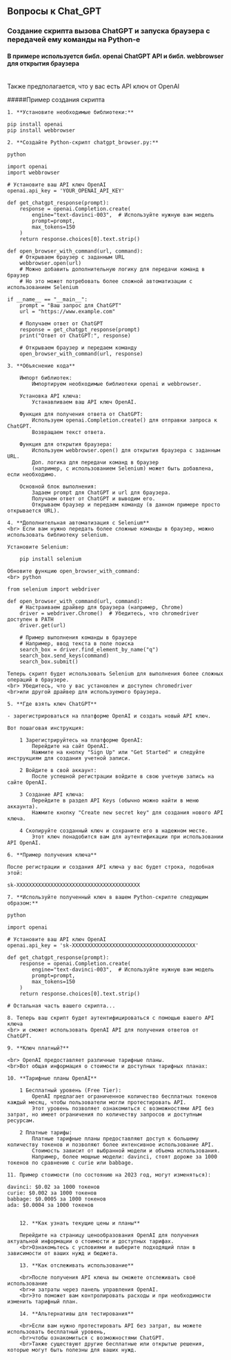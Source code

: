 ## Вопросы к Chat_GPT 

### Создание скрипта вызова ChatGPT и запуска браузера с передачей ему команды на Python-е

#### В примере используется библ. openai ChatGPT API и библ. webbrowser для открытия браузера
<br> Также предполагается, что у вас есть API ключ от OpenAI

#####Пример создания скрипта

    1. **Установите необходимые библиотеки:**
```
pip install openai
pip install webbrowser
```
    2. **Создайте Python-скрипт chatgpt_browser.py:**
```
python

import openai
import webbrowser

# Установите ваш API ключ OpenAI
openai.api_key = 'YOUR_OPENAI_API_KEY'

def get_chatgpt_response(prompt):
    response = openai.Completion.create(
        engine="text-davinci-003",  # Используйте нужную вам модель
        prompt=prompt,
        max_tokens=150
    )
    return response.choices[0].text.strip()

def open_browser_with_command(url, command):
    # Открываем браузер с заданным URL
    webbrowser.open(url)
    # Можно добавить дополнительную логику для передачи команд в браузер
    # Но это может потребовать более сложной автоматизации с использованием Selenium

if __name__ == "__main__":
    prompt = "Ваш запрос для ChatGPT"
    url = "https://www.example.com"

    # Получаем ответ от ChatGPT
    response = get_chatgpt_response(prompt)
    print("Ответ от ChatGPT:", response)

    # Открываем браузер и передаем команду
    open_browser_with_command(url, response)
```

    3. **Объяснение кода**
```
    Импорт библиотек: 
        Импортируем необходимые библиотеки openai и webbrowser.

    Установка API ключа:
        Устанавливаем ваш API ключ OpenAI.

    Функция для получения ответа от ChatGPT:
        Используем openai.Completion.create() для отправки запроса к ChatGPT.
        Возвращаем текст ответа.

    Функция для открытия браузера:
        Используем webbrowser.open() для открытия браузера с заданным URL.
        Доп. логика для передачи команд в браузер 
        (например, с использованием Selenium) может быть добавлена, если необходимо.

    Основной блок выполнения:
        Задаем prompt для ChatGPT и url для браузера.
        Получаем ответ от ChatGPT и выводим его.
        Открываем браузер и передаем команду (в данном примере просто открывается URL).
```

    4. **Дополнительная автоматизация с Selenium**
    <br> Если вам нужно передать более сложные команды в браузер, можно использовать библиотеку selenium.

    Установите Selenium:
```
    pip install selenium
```

    Обновите функцию open_browser_with_command:
    <br> python
```
from selenium import webdriver

def open_browser_with_command(url, command):
    # Настраиваем драйвер для браузера (например, Chrome)
    driver = webdriver.Chrome()  # Убедитесь, что chromedriver доступен в PATH
    driver.get(url)
    
    # Пример выполнения команды в браузере
    # Например, ввод текста в поле поиска
    search_box = driver.find_element_by_name("q")
    search_box.send_keys(command)
    search_box.submit()
```

    Теперь скрипт будет использовать Selenium для выполнения более сложных операций в браузере.
    <br> Убедитесь, что у вас установлен и доступен chromedriver
    <br>или другой драйвер для используемого браузера.

    5. **Где взять ключ ChatGPT**

    - зарегистрироваться на платформе OpenAI и создать новый API ключ.
```
Вот пошаговая инструкция:

    1 Зарегистрируйтесь на платформе OpenAI:
        Перейдите на сайт OpenAI.
        Нажмите на кнопку "Sign Up" или "Get Started" и следуйте инструкциям для создания учетной записи.

    2 Войдите в свой аккаунт:
        После успешной регистрации войдите в свою учетную запись на сайте OpenAI.

    3 Создание API ключа:
        Перейдите в раздел API Keys (обычно можно найти в меню аккаунта).
        Нажмите кнопку "Create new secret key" для создания нового API ключа.

    4 Скопируйте созданный ключ и сохраните его в надежном месте.
        Этот ключ понадобится вам для аутентификации при использовании API OpenAI.
```

    6. **Пример получения ключа**
```    
После регистрации и создания API ключа у вас будет строка, подобная этой:

sk-XXXXXXXXXXXXXXXXXXXXXXXXXXXXXXXXXXXXXXXX
```

    7. **Используйте полученный ключ в вашем Python-скрипте следующим образом:**

```
python

import openai

# Установите ваш API ключ OpenAI
openai.api_key = 'sk-XXXXXXXXXXXXXXXXXXXXXXXXXXXXXXXXXXXXXXXX'

def get_chatgpt_response(prompt):
    response = openai.Completion.create(
        engine="text-davinci-003",  # Используйте нужную вам модель
        prompt=prompt,
        max_tokens=150
    )
    return response.choices[0].text.strip()

# Остальная часть вашего скрипта...
```

    8. Теперь ваш скрипт будет аутентифицироваться с помощью вашего API ключа
    <br> и сможет использовать OpenAI API для получения ответов от ChatGPT.

    9. **Ключ платный?**

    <br> OpenAI предоставляет различные тарифные планы.
    <br>Вот общая информация о стоимости и доступных тарифных планах:

    10. **Тарифные планы OpenAI**

```
    1 Бесплатный уровень (Free Tier):
        OpenAI предлагает ограниченное количество бесплатных токенов каждый месяц, чтобы пользователи могли протестировать API.
        Этот уровень позволяет ознакомиться с возможностями API без затрат, но имеет ограничения по количеству запросов и доступным ресурсам.

    2 Платные тарифы:
        Платные тарифные планы предоставляют доступ к большему количеству токенов и позволяют более интенсивное использование API.
        Стоимость зависит от выбранной модели и объема использования.
        Например, более мощные модели: davinci, стоят дороже за 1000 токенов по сравнению c curie или babbage.
```
    11. Пример стоимости (по состоянию на 2023 год, могут изменяться):

    davinci: $0.02 за 1000 токенов
    curie: $0.002 за 1000 токенов
    babbage: $0.0005 за 1000 токенов
    ada: $0.0004 за 1000 токенов
```

    12. **Как узнать текущие цены и планы**

    Перейдите на страницу ценообразования OpenAI для получения актуальной информации о стоимости и доступных тарифах.
    <br>Ознакомьтесь с условиями и выберите подходящий план в зависимости от ваших нужд и бюджета.

    13. **Как отслеживать использование**

    <br>После получения API ключа вы сможете отслеживать своё использование
    <br>и затраты через панель управления OpenAI.
    <br>Это поможет вам контролировать расходы и при необходимости изменить тарифный план.

    14. **Альтернативы для тестирования**

    <br>Если вам нужно протестировать API без затрат, вы можете использовать бесплатный уровень,
    <br>чтобы ознакомиться с возможностями ChatGPT.
    <br>Также существуют другие бесплатные или открытые решения, которые могут быть полезны для ваших нужд.

